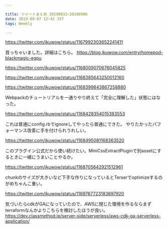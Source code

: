 ```yaml
---

title: ツイートまとめ 20190831~20190906
date: 2019-09-07 12:42 JST
tags: Weekly

---
```


https://twitter.com/ikuwow/status/1167992303652241411

買っちゃいました。詳細はこちら。
https://blog.ikuwow.com/entry/homepod-blackmagic-egpu

https://twitter.com/ikuwow/status/1168009070676045825

https://twitter.com/ikuwow/status/1168385643250012160

https://twitter.com/ikuwow/status/1168399843867258880

Webpackのチュートリアルを一通りやり終えて「完全に理解した」状態にはなった。


https://twitter.com/ikuwow/status/1168428354015383553

これは普通にconfig.rbでignoreしてやったら普通にできた。
やりたかったパフォーマンス改善に手を付けられうれしい。

https://twitter.com/ikuwow/status/1168495081168363520

このプラグイン公式だから使い続けたい。MiniCssExtractPluginで別assetにするときに一緒にうまいことやるか。

https://twitter.com/ikuwow/status/1168705642921512961

chunkのサイズが大きいなど下手な作りになっているとTerserでoptimizeするのがめちゃんこ重い。

https://twitter.com/ikuwow/status/1169767723183697920

気づいたらcdkがGAになっていたので、AWSに閉じた環境を作るならまずterraformなんかよりこちらを検討したほうが良い。
https://dev.classmethod.jp/server-side/serverless/aws-cdk-ga-serverless-application/
